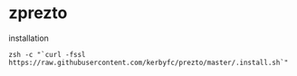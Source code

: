 zprezto
========

installation

    zsh -c "`curl -fssl https://raw.githubusercontent.com/kerbyfc/prezto/master/.install.sh`"
